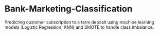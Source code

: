 # Bank-Marketing-Classification
Predicting customer subscription to a term deposit using machine learning models (Logistic Regression, KNN) and SMOTE to handle class imbalance.
